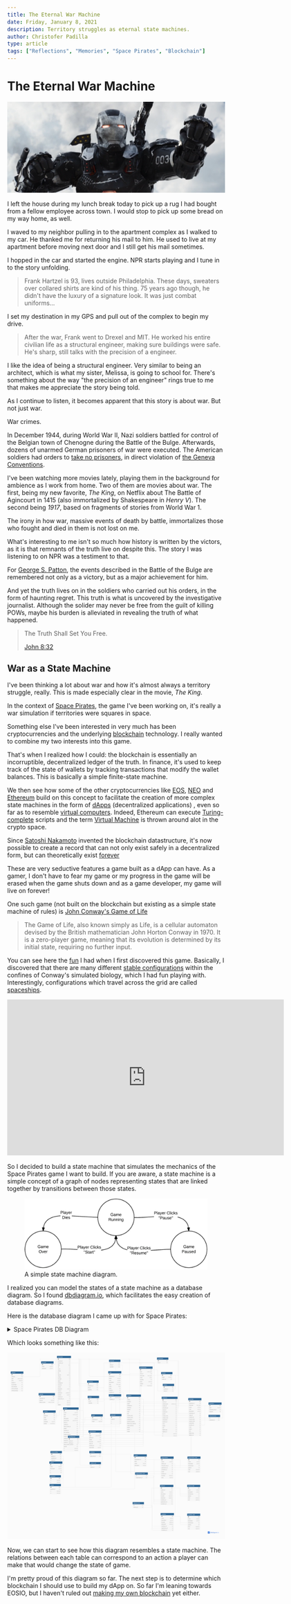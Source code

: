```yaml
---
title: The Eternal War Machine
date: Friday, January 8, 2021
description: Territory struggles as eternal state machines.
author: Christofer Padilla
type: article
tags: ["Reflections", "Memories", "Space Pirates", "Blockchain"]
---
```


# The Eternal War Machine

![War Machine](/images/warmachine.png)

I left the house during my lunch break today to pick up a rug I had bought from a fellow employee across town. I would stop to pick up some bread on my way home, as well.

I waved to my neighbor pulling in to the apartment complex as I walked to my car. He thanked me for returning his mail to him. He used to live at my apartment before moving next door and I still get his mail sometimes.

I hopped in the car and started the engine. NPR starts playing and I tune in to the story unfolding.

> Frank Hartzel is 93, lives outside Philadelphia. These days, sweaters over collared shirts are kind of his thing. 75 years ago though, he didn't have the luxury of a signature look. It was just combat uniforms...

I set my destination in my GPS and pull out of the complex to begin my drive.

> After the war, Frank went to Drexel and MIT. He worked his entire civilian life as a structural engineer, making sure buildings were safe. He's sharp, still talks with the precision of a engineer.

I like the idea of being a structural engineer. Very similar to being an architect, which is what my sister, Melissa, is going to school for. There's something about the way "the precision of an engineer" rings true to me that makes me appreciate the story being told.

As I continue to listen, it becomes apparent that this story is about war. But not just war.

War crimes.

In December 1944, during World War II, Nazi soldiers battled for control of the Belgian town of Chenogne during the Battle of the Bulge. Afterwards, dozens of unarmed German prisoners of war were executed. The American soldiers had orders to [take no prisoners](https://revealnews.org/episodes/take-no-prisoners/), in direct violation of [the Geneva Conventions](https://en.wikipedia.org/wiki/Geneva_Conventions).


I've been watching more movies lately, playing them in the background for ambience as I work from home. Two of them are movies about war. The first, being my new favorite, *The King*, on Netflix about The Battle of Agincourt in 1415 (also immortalized by Shakespeare in *Henry V*). The second being *1917*, based on fragments of stories from World War 1.

The irony in how war, massive events of death by battle, immortalizes those who fought and died in them is not lost on me.

What's interesting to me isn't so much how history is written by the victors, as it is that remnants of the truth live on despite this. The story I was listening to on NPR was a testiment to that.

For [George S. Patton](https://en.wikipedia.org/wiki/George_S._Patton#Battle_of_the_Bulge), the events described in the Battle of the Bulge are remembered not only as a victory, but as a major achievement for him.

And yet the truth lives on in the soldiers who carried out his orders, in the form of haunting regret. This truth is what is uncovered by the investigative journalist. Although the solider may never be free from the guilt of killing POWs, maybe his burden is alleviated in revealing the truth of what happened.

> The Truth Shall Set You Free.
>
> [John 8:32](https://quotes.yourdictionary.com/articles/who-said-and-the-truth-shall-set-you-free.html)

## War as a State Machine

I've been thinking a lot about war and how it's almost always a territory struggle, really. This is made especially clear in the movie, *The King*.

In the context of [Space Pirates](/tags.md#Space%20Pirates), the game I've been working on, it's really a war simulation if territories were squares in space.

Something else I've been interested in very much has been cryptocurrencies and the underlying [blockchain](/tags.md#Blockchain) technology. I really wanted to combine my two interests into this game.

That's when I realized how I could: the blockchain is essentially an incorruptible, decentralized ledger of the truth. In finance, it's used to keep track of the state of wallets by tracking transactions that modify the wallet balances. This is basically a simple finite-state machine.

We then see how some of the other cryptocurrencies like [EOS](https://eos.io/), [NEO](https://neo.org/) and [Ethereum](https://ethereum.org/en/) build on this concept to facilitate the creation of more complex state machines in the form of [dApps](https://dappradar.com/) (decentralized applications) , even so far as to resemble [virtual computers](https://developers.eos.io/welcome/latest/overview/core_concepts/#system-resources). Indeed, Ethereum can execute [Turing-complete](https://en.wikipedia.org/wiki/Turing_completeness) scripts and the term [Virtual Machine](https://ethereum.org/en/developers/docs/evm/) is thrown around alot in the crypto space.

Since [Satoshi Nakamoto](https://en.wikipedia.org/wiki/Satoshi_Nakamoto) invented the blockchain datastructure, it's now possible to create a record that can not only exist safely in a decentralized form, but can theoretically exist [forever](https://medium.com/@samuel.brooks/blockchain-the-infinite-state-machine-ffc39f32e182)

These are very seductive features a game built as a dApp can have. As a gamer, I don't have to fear my game or my progress in the game will be erased when the game shuts down and as a game developer, my game will live on forever!

One such game (not built on the blockchain but existing as a simple state machine of rules) is [John Conway's Game of Life](https://www.google.com/search?q=john+conway%27s+game+of+life&oq=John+Conway%27s+Game+of+Life)

> The Game of Life, also known simply as Life, is a cellular automaton devised by the British mathematician John Horton Conway in 1970. It is a zero-player game, meaning that its evolution is determined by its initial state, requiring no further input.

You can see here the [fun](https://www.youtube.com/watch?v=ZhnU-M21z4s) I had when I first discovered this game. Basically, I discovered that there are many different [stable configurations](https://en.wikipedia.org/wiki/Conway%27s_Game_of_Life#Examples_of_patterns) within the confines of Conway's simulated biology, which I had fun playing with. Interestingly, configurations which travel across the grid are called [spaceships](https://en.wikipedia.org/wiki/Spaceship_(cellular_automaton)).

<iframe width="640" height="360" src="https://www.youtube.com/embed/jdA_iGOkqxw" frameborder="0" allow="accelerometer; autoplay; clipboard-write; encrypted-media; gyroscope; picture-in-picture" allowfullscreen></iframe>

So I decided to build a state machine that simulates the mechanics of the Space Pirates game I want to build. If you are aware, a state machine is a simple concept of a graph of nodes representing states that are linked together by transitions between those states.

<figure>
  <img
  src="/images/statemachine.png"
  alt="A simple state machine diagram.">
  <figcaption>A simple state machine diagram.</figcaption>
</figure>

I realized you can model the states of a state machine as a database diagram. So I found [dbdiagram.io](https://dbdiagram.io/home), which facilitates the easy creation of database diagrams.

Here is the database diagram I came up with for Space Pirates:

<details>
  <summary>
    Space Pirates DB Diagram
  </summary>

    //// -- LEVEL 1
    //// -- Tables and References

    // Characters
    Table Account {
      id int [pk]
      email varchar [unique]
      password varchar
    }

    Table Character {
      id int [pk]
      account_id int [ref: > Account.id, note: 'null if NPC']
      inventory_id int [ref: - Inventory.id]
      title title
      HP int
      armor int
      shields int
      sex sex
      species species
      vitality int
      strength int
      speed int
      intelligence int
      charisma int
      wisdom int
      biography varchar
      crew_id int [ref: - CharacterList.id]
      profession profession [note: 'if NPC']
      location location
      location_id int [note: 'references an id of a relevant location. For example, an outpost, facility or ship id.']
      bookmarks_id int [ref: > Sector_List.id]
      x decimal
      y decimal
      hidden boolean
    }

    Table CharacterList {
      id int
      character_id int [ref: - Character.id]
    }

    Table Quarters {
      id int [pk]
      type location
      character_list_id int [ref: - CharacterList.id]
      capacity int
    }

    Table Species {
      type species_type
      modifier_id int [ref: - Modifier.id]
    }

    Table Modifier {
      id int [pk]
      vitality int
      strength int
      speed int
      intelligence int
      charisma int
      wisdom int
      mass int
      hull int
      module_slots int
      weapon_slots int
      subsystems int
      quarters_capacity int
      fighter_bay_capacity int
      cargo_capacity int
      attack int
      armor int
      shield int
    }

    enum species_type {
      Human     [note: 'Humanoid']
      AI        [note: 'Machine']
      Feline    [note: 'Cat-like']
      Apex      [note: 'Ape-like']
      Salarian  [note: 'Squid-like']
      Menal     [note: 'Psychic humanoids']
      Killix    [note: 'Ant-like']
    }

    enum sex {
      Male
      Female
      Asexual
    }

    enum profession {
      Trader
      Mechanic
      Pirate
      Traveler
      Craftsman
      Gunslinger
      Swordsman
    }

    enum title {
      Emperor
      Grand_Inquisitor
      Imperator
      Trooper
      President
      Senator
      Marshal
      Ranger
      High_Lord
      Lord
      Paladin
      Consul
      Member
    }

    Table Bounty {
      id int [pk]
      character_id int [ref: > Character.id]
      amount decimal
      dead_or_alive dead_or_alive
    }

    enum dead_or_alive {
      Dead
      Alive
      Dead_Or_Alive
    }


    // Items
    Table Inventory {
      id int [pk]
      character_id int [ref: - Character.id]
      list_id int [ref: < ItemList.id]
      capacity int
    }

    Table Cargo {
      id int [pk]
      list_id int [ref: < ItemList.id]
      capacity int
    }

    Table ItemList {
      id int
      item_id int [ref: - Item.id]
      quantity int
    }

    Table Item {
      id int [pk]
      character_id int [ref: > Character.id]
      name varchar
      color varchar
      description varchar
      type item_type
      rarity rarity
      mass int
      integrity int
      modifier_id int [ref: - Modifier.id]
    }

    Table Starship {
      id int [pk]
      character_id int [ref: - Character.id]
      ship_type ship_type
      name varchar
      color varchar
      description varchar
      schematic_id int [ref: > Schematic.id]
      cargo_id int [ref: - Cargo.id]
      module_list int [ref: - ItemList.id]
      module_slots int
      weapon_slots int
      subsystems int
      quarters_id int [ref: - Quarters.id]
      mass int
      speed int
      hull int
      fighter_bay int
      fighters_id int [ref: - ItemList.id]
    }

    enum ship_type {
      Battle_Carrier
      Battleship
      Blockade_Runner
      Capital_Ship
      Command_Ship
      Corsair
      Corvette
      Cruiser
      Destroyer
      Dreadnaught
      Freighter
      Frigate
      Grand_Liner
      Gunship
      Heavy_Cruiser
      Heavy_Freighter
      Heavy_Miner
      Light_Miner
    }

    // Recipes for parts, ships, weapons, gear, tools
    Table Schematic {
      id int [pk]
      list_id int [ref: - ItemList.id]
    }

    enum rarity {
      Fake        [note: 'grey']
      Common      [note: 'white']
      Uncommon    [note: 'green']
      Superior    [note: 'blue']
      Rare        [note: 'red']
      Mythic      [note: 'purple']
      Legendary   [note: 'gold']
      Primordial  [note: 'RGB']
    }

    enum item_type {
      Schematic
      Ore
      Spice
      Commodity
      Luxury
      Alloy
      Part
      Ship
      Weapon
      Gear
      Tool
      Document
      Slave
      Art
    }

    // Universe
    // coordinates:  [note: 'universe coordinate and 6 decimals, 2 for each galaxy, quadrant, sector coordinate. ie: 010203']
    // Start off with 40 galaxies
    Table UniverseMap {
      id int [pk]
      galaxy_id int [ref: > Galaxy.id, note: 'Can contain 400 [20x20] quadrants, some of which can contain star systems']
      quadrant_id int [ref: > Quadrant.id, note: 'Can contain 400 [20x20] sectors, some of which contain celestial objects']
      sector_id int [ref: - Sector.id, note: 'Can contain asteroids, planets, stars or outposts']
    }

    Table Galaxy {
      id int [pk]
      name varchar
      description varchar
      x int
      y int
    }

    Table Quadrant {
      id int [pk]
      x decimal
      y decimal
    }

    Table Sector {
      id int [pk]
      quarters_id int [ref: - Quarters.id]
      x decimal
      y decimal
    }

    // Celestial objects
    Table Planet {
      id int [pk]
      name varchar
      type planet_type
      size int [note: 'scale of 1-100']
      description varchar
      government government
      bank_id int [ref: - Bank.id]
      market_id int [ref: > Market.id]
      black_market_id int [ref: > Market.id]
      leader int [ref: - Character.id]
      quarters_id int [ref: - Quarters.id]
      bar_quarters int [ref: - Quarters.id]
      hangar_quarters int [ref: - Quarters.id]
      hangar_cargo int [ref: - Cargo.id]
      trading_post_quarters int [ref: - Quarters.id]
      bank_quarters int [ref: - Quarters.id]
      junkyard_quarters int [ref: - Quarters.id]
      black_market_quarters int [ref: - Quarters.id]
      guards int [ref: - CharacterList.id]
      x decimal
      y decimal
    }

    Table Asteroid {
      id int [pk]
      cargo_id int [ref: - Cargo.id]
      x int
      y int
    }

    enum planet_type {
      Barren
      Frozen
      Cold
      Temperate
      Warm
      Hot
      Burning
      Arctic
      Snow
      Tundra
      Boreal
      Steppes
      Monsoon
      Forest
      Terran
      Ocean
      Atoll
      Savannah
      Mediterranean
      Jungle
      Desert
      Arid
      Ash
      Lava
    }

    // Government
    Table Government {
      id int [pk]
      type government
      planet_id int [ref: - Planet.id]
      leader int [ref: - Character.id]
      tax_rate decimal
      bank_id int [ref: - Bank.id]
      territory_id int [ref: - Territory.id]
      description varchar
    }

    Table Territory {
      id int
      sector_list_id int
    }

    Table Sector_List {
      id int
      sector_id int [ref: > Sector.id]
    }

    enum government {
      Empire
      Republic
      Council
      No_Government
    }

    Table Comms {
      id int [pk]
      planet_id int [ref: > Planet.id]
      reply int [ref: > Comms.id]
      author int [ref: > Character.id]
      message varchar
      posted timestamp
    }

    Table MostWanted {
      id int [pk]
      planet_id int [ref: > Planet.id]
      bounty_id int [ref: > Bounty.id]
    }

    // Market
    Table MarketOrder {
      id int [pk]
      type order_type
      item_id int [ref: - Item.id]
      item_type item_type
      rarity rarity
      quantity int
      price decimal
      expires int
      time timestamp
    }

    Table Orders {
      id int [pk]
      market_id int [ref: > Market.id]
      order_id int [ref: > MarketOrder.id]
    }

    Table Market {
      id int [pk]
      illegal boolean [note: 'determines if this is a black market, allowing illegal goods']
      orders_id int [ref: < Orders.id]
    }

    enum order_type {
      Buy
      Sell
    }

    Table Bank {
      id int [pk]
      character_id int [ref: < Character.id]
      funds decimal
    }

    // Outposts
    enum outpost_type {
      Refinery      [note: 'refines ore']
      Manufactory   [note: 'production of new items']
      Shipyard      [note: 'ship purchases and upgrades']
      Space_Station [note: 'repairs and refuel']
      Space_Dock    [note: 'docking to protect ship']
      Starbase      [note: 'cargo storage and trading']
    }

    enum location {
      Bar
      Hangar
      Trading_Post
      Bank
      Junkyard
      Black_Market
      Refinery
      Manufactory
      Planet
      Shipyard
      Space_Station
      Space_Dock
      Starbase
      Ship
      Space
      Home
    }

    Table Outposts {
      id int [pk]
      sector_id int [ref: - Sector.id]
      outpost_type outpost_type
      market_id int [ref: - Market.id]
      // similar to ships
      schematic_id int [ref: > Schematic.id]
      cargo_id int [ref: - Cargo.id]
      module_list int [ref: - ItemList.id]
      guards int [ref: - CharacterList.id]
      module_slots int
      weapon_slots int
      subsystems int
      quarters_id int [ref: - Quarters.id]
      mass int
      speed int
      hull int
      fighter_bay int
      fighters_id int [ref: - ItemList.id]
      x decimal
      y decimal
    }

    // Organizations
    Table Organization {
      id int [pk]
      secret boolean
      alliance_id int [ref: - Alliance.id]
      character_list_id int [ref: - CharacterList.id]
      applications_id int [ref: - CharacterList.id]
      invitations_id int [ref: - CharacterList.id]
      leader int [ref: - Character.id]
      territory_id int [ref: - Territory.id]
      founded datetime
      dues decimal
    }

    Table Organization_List {
      id int
      organization_id int [ref: > Organization.id]
    }

    Table Alliance_List {
      id int
      alliance_id int [ref: > Alliance.id]
    }

    Table Coalition {
      id int [pk]
      name varchar
      description varchar
      founded datetime
      disbanded datetime
      members_id int [ref: - Alliance_List.id]
      applications_id int [ref: - Alliance_List.id]
      invitations_id int [ref: - Alliance_List.id]
    }

    Table Alliance {
      id int [pk]
      colition_id int [ref: - Coalition.id]
      name varchar
      description varchar
      founded datetime
      disbanded datetime
      members_id int [ref: - Organization_List.id]
      applications_id int [ref: - Organization_List.id]
      invitations_id int [ref: - Organization_List.id]
    }

    Table Coalition_War {
      id int [pk]
      name varchar
      description varchar
      declared_by int [ref: > Coalition.id]
      against int [ref: > Coalition.id]
      start datetime
      end datetime
    }

    Table Alliance_War {
      id int [pk]
      name varchar
      description varchar
      declared_by int [ref: > Alliance.id]
      against int [ref: > Alliance.id]
      start datetime
      end datetime
    }

    Table Organization_War {
      id int [pk]
      name varchar
      description varchar
      declared_by int [ref: > Organization.id]
      against int [ref: > Organization.id]
      start datetime
      end datetime
    }

    Table Ranks {
      id int [pk]
      organization_id int [ref: > Organization.id]
      level int
      name varchar
      description varchar
    }

    Table Attacks {
      id int [pk]
      attacker int [ref: > Character.id]
      type attack_type
      time datetime
      target_id int [note: 'Id of the target, depending on attack type']
      hp_damage int
      hull_damage int
      armor_damage int
      shield_damage int
    }

    enum attack_type {
      Character   [note: 'character v character combat']
      Ship        [note: 'ship v ship combat']
      Plunder     [note: 'this is attacking a planet with no government']
      Blockade    [note: 'this is "atatcking" a planet with a government. Stops trade, puts you on wanted list. Blockade is in effect so long as the chracter remains orbiting planet']
      Board       [note: 'boarding a ship pits crew vs crew. If Board is successful, crew gains control of ship']
      Infiltrate  [note: 'this is attacking a government. Has chance to steal rare documents']
      Outpost     [note: 'attack a structure. Damages shields, armor, and hull.']
      Counter     [note: 'counter-attack. Happens automatically when Characters, Ships, or outposts/planets with defense systems installed or ships guarding it are attacked']
    }

    Ref: "Territory"."sector_list_id" < "Sector_List"."id"

























</details>

Which looks something like this:

![Space Pirates DB Diagram](/images/Space%20Pirates%20DB%20Diagram.png)

Now, we can start to see how this diagram resembles a state machine. The relations between each table can correspond to an action a player can make that would change the state of game.

I'm pretty proud of this diagram so far. The next step is to determine which blockchain I should use to build my dApp on. So far I'm leaning towards EOSIO, but I haven't ruled out [making my own blockchain](https://www.youtube.com/watch?v=malwhCwEosk) yet either.

<TagLinks />

<Comments />
